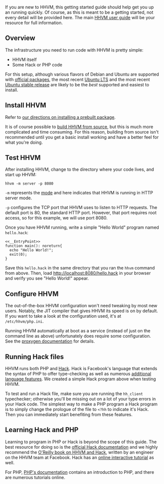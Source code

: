 If you are new to HHVM, this getting started guide should help get you up an running quickly. Of course, as this is meant to be a getting started, not every detail will be provided here. The main [HHVM user guide](..) will be your resource for full information.

## Overview

The infrastructure you need to run code with HHVM is pretty simple:

* HHVM itself
* Some Hack or PHP code

For this setup, although various flavors of Debian and Ubuntu are supported with [official packages](../installation/introduction.md#prebuilt-packages), the most recent [Ubuntu LTS](../installation/linux.md#obtaining-lts-releases) and the most recent [Ubuntu stable release](../installation/linux.md#ubuntu-15.04-vivid) are likely to be the *best* supported and easiest to install.

## Install HHVM

Refer to [our directions on installing a prebuilt package](../installation/linux.md).

It is of course possible to [build HHVM from source](../installation/introduction.md), but this is much more complicated and time consuming. For this reason, building from source isn't recommended until you get a basic install working and have a better feel for what you're doing.

## Test HHVM

After installing HHVM, change to the directory where your code lives, and start up HHVM:

```
hhvm -m server -p 8080
```

`-m` represents the [mode](../basic-usage/introduction.md) and here indicates that HHVM is running in HTTP server mode.

`-p` configures the TCP port that HHVM uses to listen to HTTP requests. The default port is 80, the standard HTTP port. However, that port requires root access, so for this example, we will use port 8080.

Once you have HHVM running, write a simple "Hello World" program named `hello.hack`:

```
<<__EntryPoint>>
function main(): noreturn{
  echo "Hello World!";
  exit(0);
}
```

Save this `hello.hack` in the same directory that you ran the `hhvm` command from above. Then, load [http://localhost:8080/hello.hack](http://localhost:8080/hello.hack) in your browser and verify you see "Hello World!" appear.

## Configure HHVM

The out-of-the-box HHVM configuration won't need tweaking by most new users. Notably, the JIT compiler that gives HHVM its speed is on by default. If you want to take a look at the configuration used, it's at `/etc/hhvm/php.ini`.

Running HHVM automatically at boot as a service (instead of just on the command line as above) unfortunately does require some configuration. See the [proxygen documentation](../basic-usage/proxygen) for details.

## Running Hack files

HHVM runs both PHP and [Hack](/hack/getting-started/getting-started). Hack is Facebook's language that extends the syntax of PHP to offer type-checking as well as numerous [additional language features](/hack/). We created a simple Hack program above when testing HHVM.

To test and run a Hack file, make sure you are running the `hh_client` typechecker; otherwise you'll be missing out on a lot of your type errors in your Hack code. The simplest way to make a PHP program a Hack program is to simply change the prologue of the file to `<?hh` to indicate it's Hack. Then you can immediately start benefiting from these features.

## Learning Hack and PHP

Learning to program in PHP or Hack is beyond the scope of this guide. The best resource for doing so is the [official Hack documentation](/hack/getting-started/getting-started) and we highly recommend the [O'Reilly book on HHVM and Hack](http://www.amazon.com/Hack-HHVM-Programming-Productivity-Breaking/dp/1491920874/), written by an engineer on the HHVM team at Facebook. Hack has an [online interactive tutorial](http://hacklang.org/tutorial.html) as well.

For PHP, [PHP's documentation](http://docs.php.net/manual/en/getting-started.php) contains an introduction to PHP, and there are numerous tutorials online.
